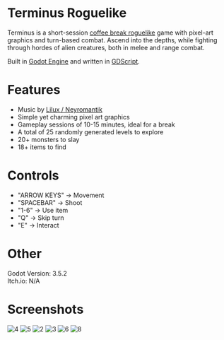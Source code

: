 # Terminus Roguelike
Terminus is a short-session [coffee break roguelike](https://www.roguebasin.com/index.php/Category:Coffeebreak_roguelikes) game with pixel-art graphics and turn-based combat. Ascend into the depths, while fighting through hordes of alien creatures, both in melee and range combat. 
<br>

Built in [Godot Engine](https://godotengine.org/) and written in [GDScript](https://docs.godotengine.org/en/stable/index.html).

# Features
- Music by [Lilux / Neyromantik](https://youtube.com/@korobpog)
- Simple yet charming pixel art graphics
- Gameplay sessions of 10-15 minutes, ideal for a break
- A total of 25 randomly generated levels to explore
- 20+ monsters to slay
- 18+ items to find

# Controls
- "ARROW KEYS" -> Movement
- "SPACEBAR" -> Shoot
- "1-6" -> Use item
- "Q" -> Skip turn
- "E" -> Interact

# Other
Godot Version: 3.5.2
<br>
Itch.io: N/A

# Screenshots
![4](https://github.com/PavelProvotorov/Godot-Terminus-Roguelike/assets/15616120/9225830f-67c0-4a50-8ca3-aff72236c100)
![5](https://github.com/PavelProvotorov/Godot-Terminus-Roguelike/assets/15616120/f59d9bcb-ca56-4090-b8b5-7e12efcd268b)
![2](https://github.com/PavelProvotorov/Godot-Terminus-Roguelike/assets/15616120/809c52fd-95ea-4f81-9d8a-3ba29d914746)
![3](https://github.com/PavelProvotorov/Godot-Terminus-Roguelike/assets/15616120/0a366288-2484-4af7-bebe-ccd8faec781b)
![6](https://github.com/PavelProvotorov/Godot-Terminus-Roguelike/assets/15616120/d39f2d38-dfcb-4f67-94d7-d01a3b4a4461)
![8](https://github.com/PavelProvotorov/Godot-Terminus-Roguelike/assets/15616120/52e5361b-1c4e-40dc-9aed-be4743999fae)
